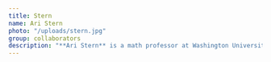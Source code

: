 ```yaml
---
title: Stern
name: Ari Stern
photo: "/uploads/stern.jpg"
group: collaborators
description: "**Ari Stern** is a math professor at Washington University in St. Louis. His research explores the relationship between geometry and numerical methods for differential equations.\n"
---
```

